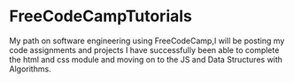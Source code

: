 # FreeCodeCampTutorials
My path on software engineering using FreeCodeCamp,I will be posting my code assignments and projects
I have successfully been able to complete the html and css module and moving on to the JS and Data Structures with Algorithms.
